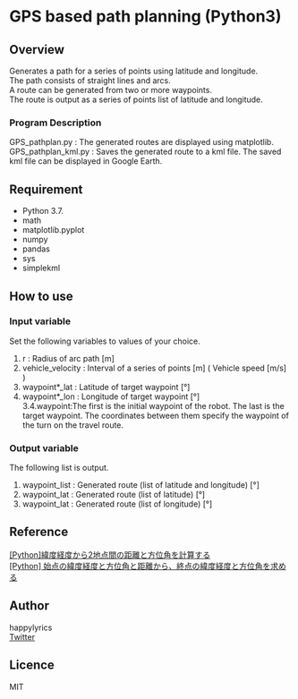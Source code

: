 # GPS based path planning (Python3)

## Overview
Generates a path for a series of points using latitude and longitude.  
The path consists of straight lines and arcs.  
A route can be generated from two or more waypoints.  
The route is output as a series of points list of latitude and longitude.
### Program Description
GPS_pathplan.py : The generated routes are displayed using matplotlib.  
GPS_pathplan_kml.py : Saves the generated route to a kml file. The saved kml file can be displayed in Google Earth.  

## Requirement
* Python 3.7.
* math
* matplotlib.pyplot
* numpy
* pandas
* sys
* simplekml

## How to use
### Input variable
Set the following variables to values of your choice.  

1. r : Radius of arc path [m]  
2. vehicle_velocity : Interval of a series of points [m] ( Vehicle speed [m/s] )  
3. waypoint*_lat : Latitude of target waypoint [°]   
4. waypoint*_lon : Longitude of target waypoint [°]  
    3.4.waypoint:The first is the initial waypoint of the robot. The last is the target waypoint.
        The coordinates between them specify the waypoint of the turn on the travel route.  

### Output variable
The following list is output.  

1. waypoint_list : Generated route (list of latitude and longitude) [°]  
2. waypoint_lat : Generated route (list of latitude) [°]  
3. waypoint_lat : Generated route (list of longitude) [°]  

## Reference
[[Python]緯度経度から2地点間の距離と方位角を計算する](https://qiita.com/r-fuji/items/99ca549b963cedc106ab)  
[[Python] 始点の緯度経度と方位角と距離から、終点の緯度経度と方位角を求める](https://qiita.com/r-fuji/items/5eefb451cf7113f1e51b)

## Author
happylyrics  
[Twitter](https://twitter.com/happylyr1cs)  
## Licence
MIT
